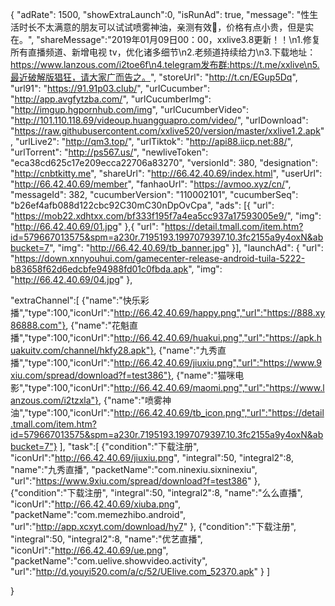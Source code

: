 {
	"adRate": 1500,
	"showExtraLaunch":0,
	"isRunAd": true,
	"message": "性生活时长不太满意的朋友可以试试喷雾神油，亲测有效🙈，价格有点小贵，但是实在。",
	"shareMessage":"2019年01月09日00：00，xxlive3.8更新！！\n1.修复所有直播频道、新增电视 tv，优化诸多细节\n2.老频道持续给力\n3.下载地址：https://www.lanzous.com/i2toe6f\n4.telegram发布群:https://t.me/xxlive\n5.最近破解版猖狂，请大家广而告之。",
	"storeUrl": "http://t.cn/EGup5Dq",
	"url91": "https://91.91p03.club/",
	"urlCucumber": "http://app.avgfytzba.com/",
	"urlCucumberImg": "http://imgup.hgpornhub.com/img",
	"urlCucumberVideo": "http://101.110.118.69/videoup.huangguapro.com/video/",
	"urlDownload": "https://raw.githubusercontent.com/xxlive520/version/master/xxlive1.2.apk",
	"urlLive2": "http://qm3.top/",
	"urlTiktok": "http://api88.iicp.net:88/",
	"urlTorrent": "http://ps567.us/",
	"newliveToken": "eca38cd625c17e209ecca22706a83270",
	"versionId": 380,
	"designation": "http://cnbtkitty.me",
	"shareUrl": "http://66.42.40.69/index.html",
	"userUrl": "http://66.42.40.69/member",
	"fanhaoUrl": "https://avmoo.xyz/cn/",
	"messageId": 382,
	"cucumberVersion": "110002101",
	"cucumberSeq": "b26ef4afb088d122cbc92C30mC30nDpOvCpa",
	"ads": [{
		"url": "https://mob22.xdhtxx.com/bf333f195f7a4ea5cc937a17593005e9/",
		"img": "http://66.42.40.69/01.jpg"
	},{
		"url": "https://detail.tmall.com/item.htm?id=579667013575&spm=a230r.7195193.1997079397.10.3fc2155a9y4oxN&abbucket=7",
		"img": "http://66.42.40.69/tb_banner.jpg"
	}],
	"launchAd": {
		"url": "https://down.xnnyouhui.com/gamecenter-release-android-tuila-5222-b83658f62d6edcbfe94988fd01c0fbda.apk",
		"img": "http://66.42.40.69/04.jpg"
	},

"extraChannel":[
{"name":"快乐彩播","type":100,"iconUrl":"http://66.42.40.69/happy.png","url":"https://888.xy86888.com"},
{"name":"花魁直播","type":100,"iconUrl":"http://66.42.40.69/huakui.png","url":"https://apk.huakuitv.com/channel/hkfy28.apk"},
{"name":"九秀直播","type":100,"iconUrl":"http://66.42.40.69/jiuxiu.png","url":"https://www.9xiu.com/spread/download?f=test386"},
{"name":"猫咪电影","type":100,"iconUrl":"http://66.42.40.69/maomi.png","url":"https://www.lanzous.com/i2tzxla"},
{"name":"喷雾神油","type":100,"iconUrl":"http://66.42.40.69/tb_icon.png","url":"https://detail.tmall.com/item.htm?id=579667013575&spm=a230r.7195193.1997079397.10.3fc2155a9y4oxN&abbucket=7"}
],
"task":[
{"condition":"下载注册",
"iconUrl":"http://66.42.40.69/jiuxiu.png",
"integral":50,
"integral2":8,
"name":"九秀直播",
"packetName":"com.ninexiu.sixninexiu",
"url":"https://www.9xiu.com/spread/download?f=test386"
},
{"condition":"下载注册",
"integral":50,
"integral2":8,
"name":"么么直播",
"iconUrl":"http://66.42.40.69/xiuba.png",
"packetName":"com.memezhibo.android",
"url":"http://app.xcxyt.com/download/hy7"
},
{"condition":"下载注册",
"integral":50,
"integral2":8,
"name":"优艺直播",
"iconUrl":"http://66.42.40.69/ue.png",
"packetName":"com.uelive.showvideo.activity",
"url":"http://d.youyi520.com/a/c/52/UElive.com_52370.apk"
}
]

}
